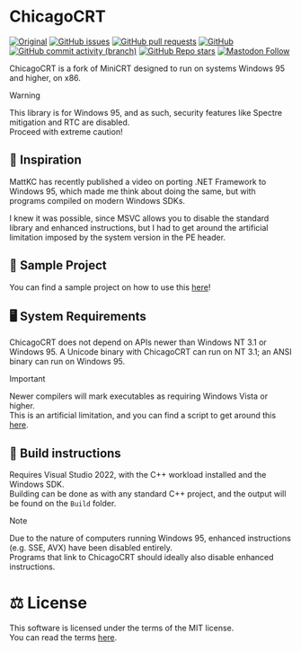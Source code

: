 # ChicagoCRT

[![Original](https://img.shields.io/badge/Original_Code-by_malxau-blue?style=flat-square&logo=github)](https://github.com/malxau/minicrt)
[![GitHub issues](https://img.shields.io/github/issues/analogfeelings/chicagocrt?style=flat-square&logo=github&label=Issues)](https://github.com/AnalogFeelings/chicagocrt/issues)
[![GitHub pull requests](https://img.shields.io/github/issues-pr/analogfeelings/chicagocrt?label=Pull%20Requests&style=flat-square&logo=github)](https://github.com/AnalogFeelings/chicagocrt/pulls)
[![GitHub](https://img.shields.io/github/license/analogfeelings/chicagocrt?label=License&style=flat-square&logo=opensourceinitiative&logoColor=white)](https://github.com/AnalogFeelings/chicagocrt/blob/master/LICENSE)
[![GitHub commit activity (branch)](https://img.shields.io/github/commit-activity/m/analogfeelings/chicagocrt/master?label=Commit%20Activity&style=flat-square&logo=github)](https://github.com/AnalogFeelings/chicagocrt/graphs/commit-activity)
[![GitHub Repo stars](https://img.shields.io/github/stars/analogfeelings/chicagocrt?label=Stargazers&style=flat-square&logo=github)](https://github.com/AnalogFeelings/chicagocrt/stargazers)
[![Mastodon Follow](https://img.shields.io/mastodon/follow/109309123442839534?domain=https%3A%2F%2Ftech.lgbt%2F&style=flat-square&logo=mastodon&logoColor=white&label=Follow%20Me!&color=6364ff)](https://tech.lgbt/@analog_feelings)

ChicagoCRT is a fork of MiniCRT designed to run on systems Windows 95 and higher, on x86.

> [!WARNING]
> This library is for Windows 95, and as such, security features like Spectre mitigation and RTC are disabled.  
> Proceed with extreme caution!

## :thinking: Inspiration

MattKC has recently published a video on porting .NET Framework to Windows 95, which made me think about doing the same, but with programs compiled on modern Windows SDKs.

I knew it was possible, since MSVC allows you to disable the standard library and enhanced instructions, but I had to get around the artificial limitation imposed by the system version
in the PE header.

## :test_tube: Sample Project

You can find a sample project on how to use this [here](https://github.com/AnalogFeelings/ChicagoSample/)!

## :desktop_computer: System Requirements

ChicagoCRT does not depend on APIs newer than Windows NT 3.1 or Windows 95. A Unicode binary with ChicagoCRT can run on NT 3.1; an ANSI binary can run on Windows 95.

> [!IMPORTANT]
> Newer compilers will mark executables as requiring Windows Vista or higher.  
> This is an artificial limitation, and you can find a script to get around this [here](https://github.com/AnalogFeelings/ChicagoSample/blob/master/Scripts/PatchExecutable.csx).

## :toolbox: Build instructions

Requires Visual Studio 2022, with the C++ workload installed and the Windows SDK.  
Building can be done as with any standard C++ project, and the output will be found on the `Build` folder.

> [!NOTE]
> Due to the nature of computers running Windows 95, enhanced instructions (e.g. SSE, AVX) have been disabled entirely.  
> Programs that link to ChicagoCRT should ideally also disable enhanced instructions.

# :balance_scale: License

This software is licensed under the terms of the MIT license.  
You can read the terms [here](LICENSE).

